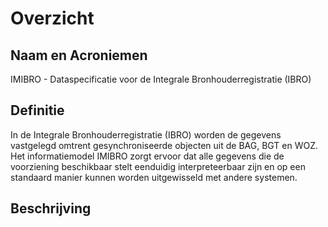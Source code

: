 # Overzicht

## Naam en Acroniemen
IMIBRO - Dataspecificatie voor de Integrale Bronhouderregistratie (IBRO)

## Definitie
In de Integrale Bronhouderregistratie (IBRO) worden de gegevens vastgelegd omtrent  gesynchroniseerde objecten uit de BAG, BGT en WOZ.
Het informatiemodel IMIBRO zorgt ervoor dat alle gegevens die de voorziening beschikbaar stelt eenduidig interpreteerbaar zijn en op een standaard manier kunnen worden uitgewisseld met andere systemen.

## Beschrijving

